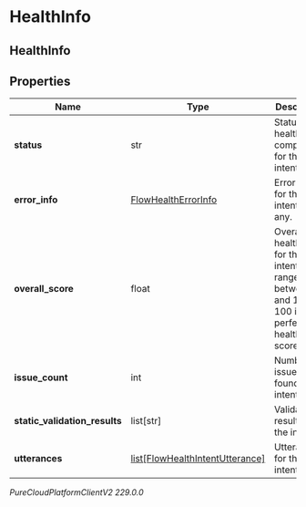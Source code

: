 # HealthInfo

## HealthInfo

## Properties

|Name | Type | Description | Notes|
|------------ | ------------- | ------------- | -------------|
| **status** | str | Status of health computation for this intent. | [optional] |
| **error_info** | [FlowHealthErrorInfo](FlowHealthErrorInfo) | Error details for the intent, if any. | [optional] |
| **overall_score** | float | Overall health score for the intent ranged between 0 and 100 as 100 is the perfect health score. | [optional] |
| **issue_count** | int | Number of issues found in the intent. | [optional] |
| **static_validation_results** | list[str] | Validation results for the intent. | [optional] |
| **utterances** | [list[FlowHealthIntentUtterance]](FlowHealthIntentUtterance) | Utterances for this intent. | [optional] |



_PureCloudPlatformClientV2 229.0.0_
